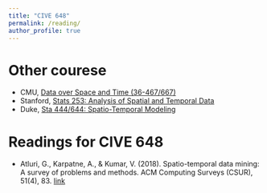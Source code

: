 ```yaml
---
title: "CIVE 648"
permalink: /reading/
author_profile: true
---
```


<!-- {% if author.googlescholar %}
  You can also find my articles on <u><a href="{{author.googlescholar}}">my Google Scholar profile</a>.</u>
{% endif %}

{% include base_path %}

{% for post in site.publications reversed %}
  {% include archive-single.html %}
{% endfor %} -->

Other courese
=====
* CMU, [Data over Space and Time (36-467/667)](http://www.stat.cmu.edu/~cshalizi/dst/18/)
* Stanford, [Stats 253: Analysis of Spatial and Temporal Data](https://web.stanford.edu/class/stats253/lectures_2014.html)
* Duke, [Sta 444/644: Spatio-Temporal Modeling](http://www2.stat.duke.edu/~cr173/Sta444_Fa18/)

Readings for CIVE 648
======


* Atluri, G., Karpatne, A., & Kumar, V. (2018). Spatio-temporal data mining: A survey of problems and methods. ACM Computing Surveys (CSUR), 51(4), 83. [link](https://dl.acm.org/citation.cfm?id=3161602)
